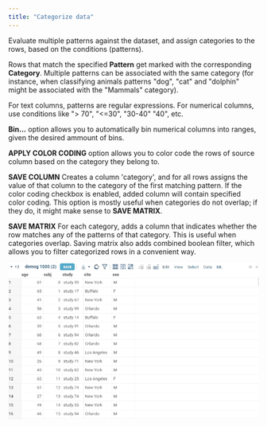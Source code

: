 ```yaml
---
title: "Categorize data"
---
```


Evaluate multiple patterns against the dataset, and assign categories to the rows, based on the conditions (patterns).

Rows that match the specified **Pattern** get marked with the corresponding **Category**. Multiple patterns can be
associated with the same category (for instance, when classifying animals patterns
"dog", "cat" and "dolphin" might be associated with the "Mammals" category).

For text columns, patterns are regular expressions. For numerical columns, use conditions like ">
70", "\<=30", "30-40" "40", etc.

**Bin...** option allows you to automatically bin numerical columns into ranges, given the desired ammount of bins.

**APPLY COLOR CODING** option allows you to color code the rows of source column based on the category they belong to.

**SAVE COLUMN** Creates a column 'category', and for all rows assigns the value of that column to the category of the
first matching pattern. If the color coding checkbox is enabled, added column will contain specified color coding. This option is mostly useful when categories do not overlap; if they do, it might make sense
to **SAVE MATRIX**.

**SAVE MATRIX** For each category, adds a column that indicates whether the row matches any of the patterns of that
category. This is useful when categories overlap. Saving matrix also adds combined boolean filter, which allows you to filter categorized rows in a convenient way.

![Categorize data](./categorize.gif)


